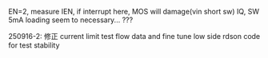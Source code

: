 EN=2, measure IEN, if interrupt here, MOS will damage(vin short sw)
IQ, SW 5mA loading seem to necessary... ???

250916-2:
修正 current limit test flow data and fine tune low side rdson code for test stability